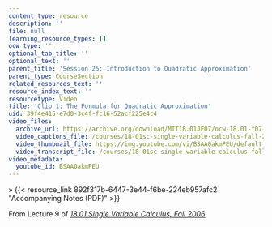 ```yaml
---
content_type: resource
description: ''
file: null
learning_resource_types: []
ocw_type: ''
optional_tab_title: ''
optional_text: ''
parent_title: 'Session 25: Introduction to Quadratic Approximation'
parent_type: CourseSection
related_resources_text: ''
resource_index_text: ''
resourcetype: Video
title: 'Clip 1: The Formula for Quadratic Approximation'
uid: 39f4e415-e7d0-3c4f-fc16-52acf225e4c4
video_files:
  archive_url: https://archive.org/download/MIT18.01JF07/ocw-18.01-f07-lec09_300k.mp4
  video_captions_file: /courses/18-01sc-single-variable-calculus-fall-2010/2ec96cc0b02a594582181a0d727e407d_BSAA0akmPEU.vtt
  video_thumbnail_file: https://img.youtube.com/vi/BSAA0akmPEU/default.jpg
  video_transcript_file: /courses/18-01sc-single-variable-calculus-fall-2010/afc59b4b7deb5ba2d2ca404879fa9306_BSAA0akmPEU.pdf
video_metadata:
  youtube_id: BSAA0akmPEU
---
```


» {{< resource_link 892f317b-6447-3e44-f6be-224eb957afc2 "Accompanying Notes (PDF)" >}}

From Lecture 9 of [_18.01 Single Variable Calculus, Fall 2006_](/courses/18-01-single-variable-calculus-fall-2006/pages/video-lectures)